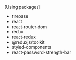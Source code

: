 [Using packages]

- firebase
- react
- react-router-dom
- redux
- react-redux
- @reduxjs/toolkit
- styled-components
- react-password-strength-bar
